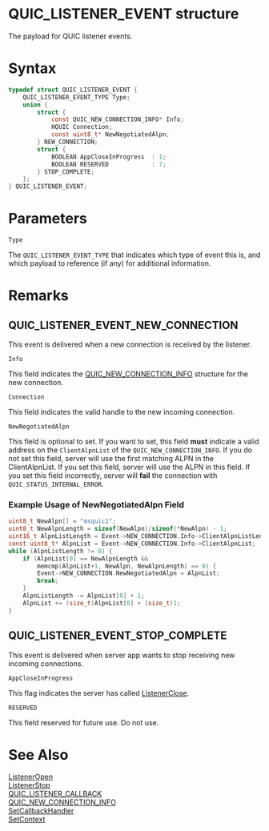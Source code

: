 QUIC_LISTENER_EVENT structure
======

The payload for QUIC listener events.

# Syntax

```C
typedef struct QUIC_LISTENER_EVENT {
    QUIC_LISTENER_EVENT_TYPE Type;
    union {
        struct {
            const QUIC_NEW_CONNECTION_INFO* Info;
            HQUIC Connection;
            const uint8_t* NewNegotiatedAlpn;
        } NEW_CONNECTION;
        struct {
            BOOLEAN AppCloseInProgress  : 1;
            BOOLEAN RESERVED            : 7;
        } STOP_COMPLETE;
    };
} QUIC_LISTENER_EVENT;
```

# Parameters

`Type`

The `QUIC_LISTENER_EVENT_TYPE` that indicates which type of event this is, and which payload to reference (if any) for additional information.

# Remarks

## QUIC_LISTENER_EVENT_NEW_CONNECTION

This event is delivered when a new connection is received by the listener.

`Info`

This field indicates the [QUIC_NEW_CONNECTION_INFO](QUIC_NEW_CONNECTION_INFO.md) structure for the new connection.

`Connection`

This field indicates the valid handle to the new incoming connection.

`NewNegotiatedAlpn`

This field is optional to set. If you want to set, this field **must** indicate a valid address on the `ClientAlpnList` of the `QUIC_NEW_CONNECTION_INFO`.
If you do not set this field, server will use the first matching ALPN in the ClientAlpnList.
If you set this field, server will use the ALPN in this field.
If you set this field incorrectly, server will **fail** the connection with `QUIC_STATUS_INTERNAL_ERROR`.

### Example Usage of NewNegotiatedAlpn Field

```C
uint8_t NewAlpn[] = "msquic1";
uint8_t NewAlpnLength = sizeof(NewAlpn)/sizeof(*NewAlpn) - 1;
uint16_t AlpnListLength = Event->NEW_CONNECTION.Info->ClientAlpnListLength;
const uint8_t* AlpnList = Event->NEW_CONNECTION.Info->ClientAlpnList;
while (AlpnListLength != 0) {
    if (AlpnList[0] == NewAlpnLength &&
        memcmp(AlpnList+1, NewAlpn, NewAlpnLength) == 0) {
        Event->NEW_CONNECTION.NewNegotiatedAlpn = AlpnList;
        break;
    }
    AlpnListLength -= AlpnList[0] + 1;
    AlpnList += (size_t)AlpnList[0] + (size_t)1;
}
```

## QUIC_LISTENER_EVENT_STOP_COMPLETE

This event is delivered when server app wants to stop receiving new incoming connections.

`AppCloseInProgress`

This flag indicates the server has called [ListenerClose](ListenerClose.md).

`RESERVED`

This field reserved for future use. Do not use.

# See Also

[ListenerOpen](ListenerOpen.md)<br>
[ListenerStop](ListenerStop.md)<br>
[QUIC_LISTENER_CALLBACK](QUIC_LISTENER_CALLBACK.md)<br>
[QUIC_NEW_CONNECTION_INFO](QUIC_NEW_CONNECTION_INFO.md)<br>
[SetCallbackHandler](SetCallbackHandler.md)<br>
[SetContext](SetContext.md)<br>
